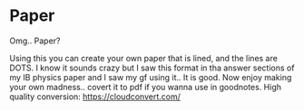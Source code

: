 # Paper
Omg.. Paper?

Using this you can create your own paper that is lined, and the lines are DOTS. I know it sounds crazy but I saw this format in tha answer sections of my IB physics paper and I saw my gf using it.. It is good. Now enjoy making your own madness.. covert it to pdf if you wanna use in goodnotes. High quality conversion: https://cloudconvert.com/
